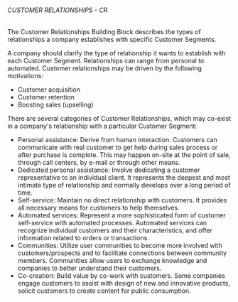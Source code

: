 ###### CUSTOMER RELATIONSHIPS - CR
The Customer Relationships Building Block describes the types of relationships a company establishes with specific Customer Segments.

A company should clarify the type of relationship it wants to establish with each Customer Segment. Relationships can range from personal to automated. Customer relationships may be driven by the following motivations:
* Customer acquisition
* Customer retention
* Boosting sales (upselling)

There are several categories of Customer Relationships, which may co-exist in a company's relationship with a particular Customer Segment:
* Personal assistance: Derive from human interaction. Customers can communicate with real customer to get help during sales process or after purchase is complete. This may happen on-site at the point of sale, through call centers, by e-mail or through other means.
* Dedicated personal assistance: Involve dedicating a customer representative to an individual client. It represents the deepest and most intimate type of relationship and normally develops over a long period of time.
* Self-service: Maintain no direct relationship with customers. It provides all necessary means for customers to help themselves.
* Automated services: Represent a more sophisticated form of customer self-service with automated processes. Automated services can recognize individual customers and their characteristics, and offer information related to orders or transactions.
* Communities: Utilize user communities to become more involved with customers/prospects and to facilitate connections between community members. Communities allow users to exchange knowledge and companies to better understand their customers.
* Co-creation: Build value by co-work with customers. Some companies engage customers to assist with design of new and innovative products, solicit customers to create content for public consumption.
